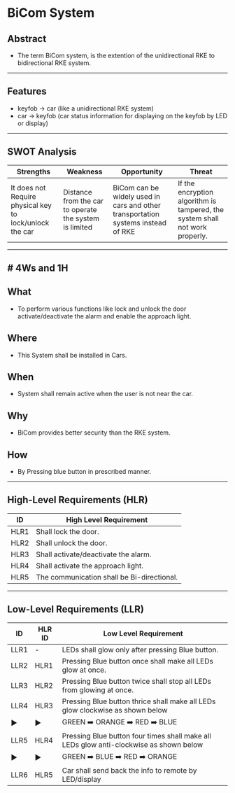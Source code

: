 # BiCom System
## Abstract
 
* The term BiCom system, is the extention of the unidirectional RKE to bidirectional RKE system. 
***
## Features
*	keyfob -> car (like a unidirectional RKE system) 
*	car -> keyfob (car status information for displaying on the keyfob by LED or display) 
***
## SWOT Analysis
| Strengths | Weakness | Opportunity | Threat |
|-----------|----------|-------------|--------|
| It does not Require physical key to lock/unlock the car | Distance from the car to operate the system is limited |  BiCom can be widely used in cars and other transportation systems instead of RKE |If the encryption algorithm is tampered, the system shall not work properly. | 
***
## # 4Ws and 1H

## What
* To perform various functions like lock and unlock the door activate/deactivate the alarm and enable the approach light.

## Where
* This System shall be installed in Cars.

## When
* System shall remain active when the user is not near the car. 

## Why
* BiCom provides better security than the RKE system.

## How
* By Pressing blue button in prescribed manner.

*** 
## High-Level Requirements (HLR)

| ID | High Level Requirement |
|---|---|
| HLR1 |Shall lock the door. |
| HLR2 |Shall unlock the door. |
| HLR3 |Shall activate/deactivate the alarm. |
| HLR4 |Shall activate the approach light. |
| HLR5 |The communication shall be Bi-directional. |

***
## Low-Level Requirements (LLR)

| ID | HLR ID |Low Level Requirement |
|---|---|---|
| LLR1 |  - |LEDs shall glow only after pressing Blue button. |
| LLR2 |HLR1 |Pressing Blue button once shall make all LEDs glow at once. | 
| LLR3 |HLR2|Pressing Blue button twice shall stop all LEDs from glowing at once. | 
| LLR4 |HLR3 |Pressing Blue button thrice shall make all LEDs glow clockwise as shown below |
| ▶️  | ▶️ | GREEN :arrow_right: ORANGE :arrow_right: RED :arrow_right: BLUE |  
| LLR5 |HLR4|Pressing Blue button four times shall make all LEDs glow anti-clockwise as shown below |
|  ▶️ | ▶️  | GREEN :arrow_right: BLUE :arrow_right: RED :arrow_right: ORANGE | 
| LLR6 |HLR5| Car shall send back the info to remote by LED/display |

